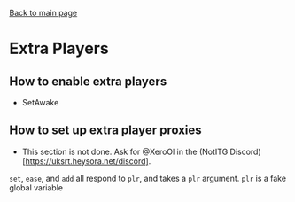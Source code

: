 [Back to main page](..)

# Extra Players

## How to enable extra players

* SetAwake

## How to set up extra player proxies

* This section is not done. Ask for @XeroOl in the (NotITG Discord)[https://uksrt.heysora.net/discord].


`set`, `ease`, and `add` all respond to `plr`, and takes a `plr` argument.
`plr` is a fake global variable
